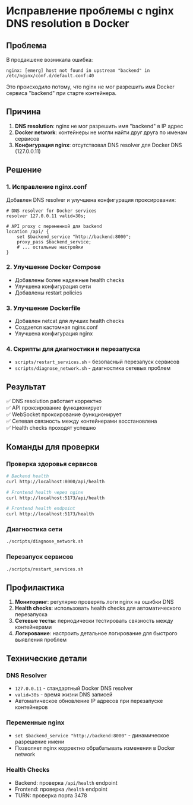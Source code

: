 # Исправление проблемы с nginx DNS resolution в Docker

## Проблема
В продакшене возникала ошибка:
```
nginx: [emerg] host not found in upstream "backend" in /etc/nginx/conf.d/default.conf:40
```

Это происходило потому, что nginx не мог разрешить имя Docker сервиса "backend" при старте контейнера.

## Причина
1. **DNS resolution**: nginx не мог разрешить имя "backend" в IP адрес
2. **Docker network**: контейнеры не могли найти друг друга по именам сервисов
3. **Конфигурация nginx**: отсутствовал DNS resolver для Docker DNS (127.0.0.11)

## Решение

### 1. Исправление nginx.conf
Добавлен DNS resolver и улучшена конфигурация проксирования:

```nginx
# DNS resolver for Docker services
resolver 127.0.0.11 valid=30s;

# API proxy с переменной для backend
location /api/ {
    set $backend_service "http://backend:8000";
    proxy_pass $backend_service;
    # ... остальные настройки
}
```

### 2. Улучшение Docker Compose
- Добавлены более надежные health checks
- Улучшена конфигурация сети
- Добавлены restart policies

### 3. Улучшение Dockerfile
- Добавлен netcat для лучших health checks
- Создается кастомная nginx.conf
- Улучшена конфигурация nginx

### 4. Скрипты для диагностики и перезапуска
- `scripts/restart_services.sh` - безопасный перезапуск сервисов
- `scripts/diagnose_network.sh` - диагностика сетевых проблем

## Результат
✅ DNS resolution работает корректно  
✅ API проксирование функционирует  
✅ WebSocket проксирование функционирует  
✅ Сетевая связность между контейнерами восстановлена  
✅ Health checks проходят успешно  

## Команды для проверки

### Проверка здоровья сервисов
```bash
# Backend health
curl http://localhost:8000/api/health

# Frontend health через nginx
curl http://localhost:5173/api/health

# Frontend health endpoint
curl http://localhost:5173/health
```

### Диагностика сети
```bash
./scripts/diagnose_network.sh
```

### Перезапуск сервисов
```bash
./scripts/restart_services.sh
```

## Профилактика
1. **Мониторинг**: регулярно проверять логи nginx на ошибки DNS
2. **Health checks**: использовать health checks для автоматического перезапуска
3. **Сетевые тесты**: периодически тестировать связность между контейнерами
4. **Логирование**: настроить детальное логирование для быстрого выявления проблем

## Технические детали

### DNS Resolver
- `127.0.0.11` - стандартный Docker DNS resolver
- `valid=30s` - время жизни DNS записей
- Автоматическое обновление IP адресов при перезапуске контейнеров

### Переменные nginx
- `set $backend_service "http://backend:8000"` - динамическое разрешение имени
- Позволяет nginx корректно обрабатывать изменения в Docker network

### Health Checks
- Backend: проверка `/api/health` endpoint
- Frontend: проверка `/health` endpoint
- TURN: проверка порта 3478

